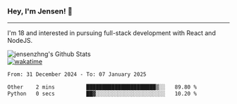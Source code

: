 ### Hey, I'm Jensen! 👋

---

I'm 18 and interested in pursuing full-stack development with React and NodeJS.

![jensenzhng's Github Stats](https://github-readme-stats.vercel.app/api?username=jensenzhng&theme=dark&show_icons=true&count_private=true)
<br />
[![wakatime](https://wakatime.com/badge/user/cbfc263d-3611-4e36-8278-8fad45fe3f62.svg)](https://wakatime.com/@cbfc263d-3611-4e36-8278-8fad45fe3f62)

<!--START_SECTION:waka-->

```txt
From: 31 December 2024 - To: 07 January 2025

Other    2 mins          ██████████████████████▒░░   89.80 %
Python   0 secs          ██▓░░░░░░░░░░░░░░░░░░░░░░   10.20 %
```

<!--END_SECTION:waka-->
